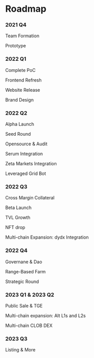 # Roadmap

### 2021 Q4

Team Formation

Prototype

### 2022 Q1

Complete PoC

Frontend Refresh

Website Release

Brand Design

### 2022 Q2

Alpha Launch

Seed Round

Opensource & Audit

Serum Integration

Zeta Markets Integration

Leveraged Grid Bot

### 2022 Q3

Cross Margin Collateral

Beta Launch

TVL Growth

NFT drop

Multi-chain Expansion: dydx Integration

### 2022 Q4

Governane & Dao

Range-Based Farm

Strategic Round

### 2023 Q1 & 2023 Q2

Public Sale & TGE

Multi-chain expansion: Alt L1s and L2s

Multi-chain CLOB DEX

### 2023 Q3

Listing & More
